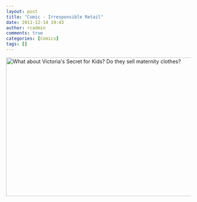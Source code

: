 ```yaml
---
layout: post
title: "Comic - Irresponsible Retail"
date: 2011-12-14 19:43
author: rcadmin
comments: true
categories: [Comics]
tags: []
---
```

<a href="http://bitsmack.com/wp/2011/12/14/comic-irresponsible-retail/attachment/20111214/" rel="attachment wp-att-2313"><img src="http://dl.bitsmack.com/uploads/2011/12/20111214.jpg" title="What about Victoria&#039;s Secret for Kids? Do they sell maternity clothes?" title="" width="680" height="380" class="alignnone size-full wp-image-2313" /></a>

